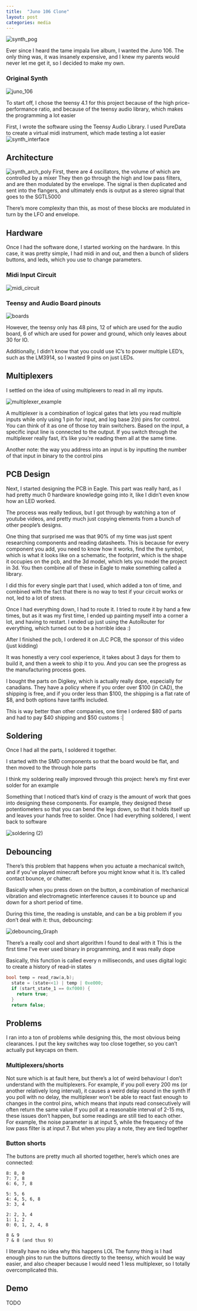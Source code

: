 ```yaml
---
title:  "Juno 106 Clone"
layout: post
categories: media
---
```


![synth_pog](https://user-images.githubusercontent.com/53409587/151907255-f765160a-af77-4274-9ef5-468de3cb649c.png)

Ever since I heard the tame impala live album, I wanted the Juno 106.
The only thing was, it was insanely expensive, and I knew my parents would never let me get it, so I decided to make my own.
### Original Synth
![juno_106](https://user-images.githubusercontent.com/53409587/151908114-752f1bf0-89f3-4139-bee8-20c7c864abbe.jpg)

To start off, I chose the teensy 4.1 for this project because of the high price-performance ratio, and because of the teensy audio library, which makes the programming a lot easier

First, I wrote the software using the Teensy Audio Library. I used PureData to create a virtual midi instrument, which made testing a lot easier
![synth_interface](https://user-images.githubusercontent.com/53409587/151907343-9250421e-18c2-4be2-ac25-a800d9ef6894.png)

## Architecture
![synth_arch_poly](https://user-images.githubusercontent.com/53409587/151907383-44fd7864-db25-41d5-8608-d9a244754157.png)
First, there are 4 oscillators, the volume of which are controlled by a mixer
They then go through the high and low pass filters, and are then modulated by the envelope.
The signal is then duplicated and sent into the flangers, and ultimately ends is output as a stereo signal that goes to the SGTL5000

There’s more complexity than this, as most of these blocks are modulated in turn by the LFO and envelope.

## Hardware
Once I had the software done, I started working on the hardware.
In this case, it was pretty simple, I had midi in and out, and then a bunch of sliders buttons, and leds, which you use to change parameters.

### Midi Input Circuit
![midi_circuit](https://user-images.githubusercontent.com/53409587/151907571-e1119721-e6ed-4a7f-9d7a-bcdb07ee4639.PNG)


### Teensy and Audio Board pinouts
![boards](https://user-images.githubusercontent.com/53409587/151907534-78f20c00-0420-4dcd-ac42-a2cde6895a68.PNG)

However, the teensy only has 48 pins, 12 of which are used for the audio board, 6 of which are used for power and ground, which only leaves about 30 for IO.

Additionally, I didn’t know that you could use IC’s to power multiple LED’s, such as the LM3914, so I wasted 9 pins on just LEDs.

## Multiplexers
I settled on the idea of using multiplexers to read in all my inputs.

![multiplexer_example](https://upload.wikimedia.org/wikipedia/commons/e/e0/Telephony_multiplexer_system.gif)

A multiplexer is a combination of logical gates that lets you read multiple inputs while only using 1 pin for input, and log base 2(n) pins for control.
You can think of it as one of those toy train switchers. Based on the input, a specific input line is connected to the output.
If you switch through the multiplexer really fast, it’s like you’re reading them all at the same time.

Another note: the way you address into an input is by inputting the number of that input in binary to the control pins

## PCB Design
Next, I started designing the PCB in Eagle.
This part was really hard, as I had pretty much 0 hardware knowledge going into it, like I didn’t even know how an LED worked.

The process was really tedious, but I got through by watching a ton of youtube videos, and pretty much just copying elements from a bunch of other people’s designs.

One thing that surprised me was that 90% of my time was just spent researching components and reading datasheets. This is because for every component you add, you need to know how it works, find the the symbol, which is what it looks like on a schematic, the footprint, which is the shape it occupies on the pcb, and the 3d model, which lets you model the project in 3d. You then combine all of these in Eagle to make something called a library. 

I did this for every single part that I used, which added a ton of time, and combined with the fact that there is no way to test if your circuit works or not, led to a lot of stress.

Once I had everything down, I had to route it.
I tried to route it by hand a few times, but as it was my first time, I ended up painting myself into a corner a lot, and having to restart.
I ended up just using the AutoRouter for everything, which turned out to be a horrible idea :)

After I finished the pcb, I ordered it on JLC PCB, the sponsor of this video (just kidding)

It was honestly a very cool experience, it takes about 3 days for them to build it, and then a week to ship it to you. And you can see the progress as the manufacturing process goes.

I bought the parts on Digikey, which is actually really dope, especially for canadians.
They have a policy where if you order over $100 (in CAD), the shipping is free, and if you order less than $100, the shipping is a flat rate of $8, and both options have tariffs included.

This is way better than other companies, one time I ordered $80 of parts and had to pay $40 shipping and $50 customs :|

## Soldering
Once I had all the parts, I soldered it together.

I started with the SMD components so that the board would be flat, and then moved to the through hole parts

I think my soldering really improved through this project: here’s my first ever solder for an example

Something that I noticed that’s kind of crazy is the amount of work that goes into designing these components. For example, they designed these potentiometers so that you can bend the legs down, so that it holds itself up and leaves your hands free to solder.
Once I had everything soldered, I went back to software

![soldering (2)](https://user-images.githubusercontent.com/53409587/151913804-c5cd6065-a884-4ad0-8ae1-bdf070c34d20.PNG)

## Debouncing
There’s this problem that happens when you actuate a mechanical switch, and if you’ve played minecraft before you might know what it is. It’s called contact bounce, or chatter. 

Basically when you press down on the button, a combination of mechanical vibration and electromagnetic interference causes it to bounce up and down for a short period of time.

During this time, the reading is unstable, and can be a big problem if you don’t deal with it: thus, debouncing:

![debouncing_Graph](https://media.geeksforgeeks.org/wp-content/uploads/20191113173218/Switch_Debounce_2.jpg)

There’s a really cool and short algorithm I found to deal with it
This is the first time I’ve ever used binary in programming, and it was really dope

Basically, this function is called every n milliseconds, and uses digital logic to create a history of read-in states

``` c
bool temp = read_raw(a,b);
  state = (state<<1) | temp | 0xe000;
  if (start_state_1 == 0xf000) {
    return true;
  }
  return false;
```

## Problems
I ran into a ton of problems while designing this, the most obvious being clearances.
I put the key switches way too close together, so you can’t actually put keycaps on them.
### Multiplexers/shorts
Not sure which is at fault here, but there’s a lot of weird behaviour I don’t understand with the multiplexers.
For example, if you poll every 200 ms (or another relatively long interval), it causes a weird delay sound in the synth
If you poll with no delay, the multiplexer won’t be able to react fast enough to changes in the control pins, which means that inputs read consecutively will often return the same value
If you poll at a reasonable interval of 2-15 ms, these issues don’t happen, but some readings are still tied to each other.
For example, the noise parameter is at input 5, while the frequency of the low pass filter is at input 7.
But when you play a note, they are tied together
### Button shorts
The buttons are pretty much all shorted together, here’s which ones are connected:
```
8: 8, 0
7: 7, 8
6: 6, 7, 8

5: 5, 6
4: 4, 5, 6, 8
3: 3, 4

2: 2, 3, 4
1: 1, 2
0: 0, 1, 2, 4, 8

8 & 9
7 & 8 (and thus 9)
```
I literally have no idea why this happens LOL
The funny thing is I had enough pins to run the buttons directly to the teensy, which would be way easier, and also cheaper because I would need 1 less multiplexer, so I totally overcomplicated this.

## Demo
TODO
